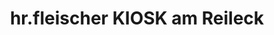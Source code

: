 ---
title: "hr.fleischer KIOSK am Reileck"
url: /halle-saale/hr-fleischer-kiosk-am-reileck/
shop: Kiosk
---